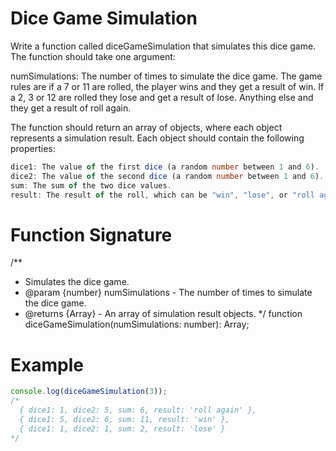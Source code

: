 # Dice Game Simulation

Write a function called diceGameSimulation that simulates this dice game. The function should take one argument:

numSimulations: The number of times to simulate the dice game.
The game rules are if a 7 or 11 are rolled, the player wins and they get a result of win. If a 2, 3 or 12 are rolled they lose and get a result of lose. Anything else and they get a result of roll again.

The function should return an array of objects, where each object represents a simulation result. Each object should contain the following properties:

```ts
dice1: The value of the first dice (a random number between 1 and 6).
dice2: The value of the second dice (a random number between 1 and 6).
sum: The sum of the two dice values.
result: The result of the roll, which can be "win", "lose", or "roll again".
```

# Function Signature

/\*\*

- Simulates the dice game.
- @param {number} numSimulations - The number of times to simulate the dice game.
- @returns {Array} - An array of simulation result objects.
  \*/
  function diceGameSimulation(numSimulations: number): Array;

# Example

```ts
console.log(diceGameSimulation(3));
/*
  { dice1: 1, dice2: 5, sum: 6, result: 'roll again' },
  { dice1: 5, dice2: 6, sum: 11, result: 'win' },
  { dice1: 1, dice2: 1, sum: 2, result: 'lose' }
*/
```
